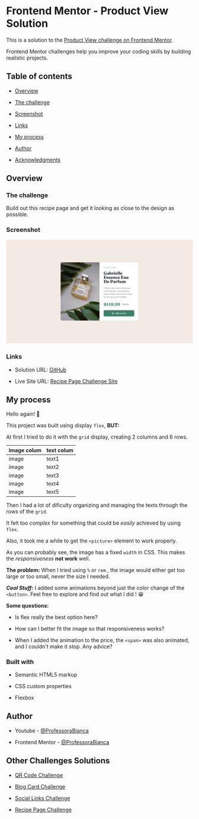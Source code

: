 
# Frontend Mentor - Product View Solution

  

This is a solution to the [Product View challenge on Frontend Mentor](https://www.frontendmentor.io/challenges/product-preview-card-component-GO7UmttRfa).

Frontend Mentor challenges help you improve your coding skills by building realistic projects.

  
  
  

## Table of contents

  

- [Overview](#overview)

- [The challenge](#the-challenge)

- [Screenshot](#screenshot)

- [Links](#links)

- [My process](#my-process)

- [Author](#author)

- [Acknowledgments](#acknowledgments)

  

## Overview

  

### The challenge

  

Build out this recipe page and get it looking as close to the design as possible.

  

### Screenshot

  

![](./images/desktop-design.jpg)

  

### Links

  

- Solution URL: [GitHub](https://github.com/ProfessoraBianca/ProductViewChallenge)

- Live Site URL: [Recipe Page Challenge Site](https://recipe-page-challenge-gamma.vercel.app/)

  

## My process

Hello again!  👋

This project was built using display `flex`, **BUT:**

At first I tried to do it with the `grid` display, creating 2 columns and 6 rows.

| image colum | text colum|
|-------------|-----------|
| image       | text1     |
| image       | text2     |
| image       | text3     |
| image       | text4     |
| image       | text5     |


Then I had a lot of dificulty organizing and managing the texts through the rows of the `grid`. 

It felt too *complex* for something that could be *easily* achieved by using `flex`.

Also, it took me a while to get the `<picture>` element to work properly.

As you can probably see, the image has a fixed `width` in CSS. This makes the *responsiveness* **not work** well. 

**The problem:** When I tried using `%` or `rem` , the image would either get too large or too small, never the size I needed. 
  
  ***Cool Stuff:*** I added some animations beyond just the color change of the `<button>`. Feel free to explore and find out what I did ! 😁

**Some questions:**

-   Is flex really the best option here?
    
-   How can I better fit the image so that responsiveness works?
    
-   When I added the animation to the price, the `<span>` was also animated, and I couldn't make it stop. Any advice?


### Built with

- Semantic HTML5 markup

- CSS custom properties

- Flexbox


## Author


- Youtube - [@ProfessoraBianca](https://www.youtube.com/@ProfessoraBianca/)

- Frontend Mentor - [@ProfessoraBianca](https://www.frontendmentor.io/profile/ProfessoraBianca)



## Other Challenges Solutions



- [QR Code Challenge](https://github.com/ProfessoraBianca/QRcodeChallenge)

- [Blog Card Challenge](https://github.com/ProfessoraBianca/BlogCardChallenge)

- [Social Links Challenge](https://github.com/ProfessoraBianca/SocialLinksChallenge)

- [Recipe Page Challenge](https://github.com/ProfessoraBianca/RecipePageChallenge)
